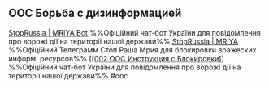 ## ООС Борьба с дизинформацией
<abbr title="За допомогою боту ми зможемо приймати фейкові
➤ Telegram канали;
➤ YouTube канали;
➤ Instagram профілі;
➤ Facebook групи;">[StopRussia | MRIYA Bot](https://t.me/stopdrugsbot) </abbr>
%%Офіційний чат-бот України для повідомлення про ворожі дії на території нашої держави%%
<abbr title="В цей канал буде надходити перевірена інформація щодо фейків, їх ресурси потрібно блокувати скаргами
Під кожним постом будуть додані детальні інструкції щодо блокування фейкових ресурсів">[StopRussia | MRIYA](https://t.me/stoprussiachannel) </abbr>
%%Офіційний Телеграмм Стоп Раша Мрия для блокировки вражеских информ. ресурсов%%
<abbr title="Инструкция с блокировки соц. страниц">[[002 ООС Инструкция с Блокировки]]</abbr>
%%Офіційний чат-бот України для повідомлення про ворожі дії на території нашої держави%%
#ooc 

